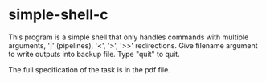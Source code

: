 # simple-shell-c
This program is a simple shell that only handles
commands with multiple arguments, '|' (pipelines), '<', '>', '>>' redirections.
Give filename argument to write outputs into backup file.
Type "quit" to quit.

The full specification of the task is in the pdf file.
